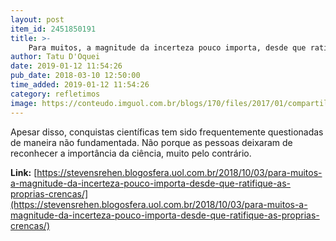 ```yaml
---
layout: post
item_id: 2451850191
title: >-
    Para muitos, a magnitude da incerteza pouco importa, desde que ratifique as próprias crenças
author: Tatu D'Oquei
date: 2019-01-12 11:54:26
pub_date: 2018-03-10 12:50:00
time_added: 2019-01-12 11:54:26
category: refletimos
image: https://conteudo.imguol.com.br/blogs/170/files/2017/01/compartilhe_stevens.png
---
```


Apesar disso, conquistas científicas tem sido frequentemente questionadas de maneira não fundamentada. Não porque as pessoas deixaram de reconhecer a importância da ciência, muito pelo contrário.

**Link:** [https://stevensrehen.blogosfera.uol.com.br/2018/10/03/para-muitos-a-magnitude-da-incerteza-pouco-importa-desde-que-ratifique-as-proprias-crencas/](https://stevensrehen.blogosfera.uol.com.br/2018/10/03/para-muitos-a-magnitude-da-incerteza-pouco-importa-desde-que-ratifique-as-proprias-crencas/)

